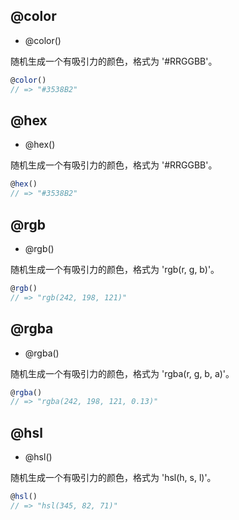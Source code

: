 ## @color

* @color()

随机生成一个有吸引力的颜色，格式为 '#RRGGBB'。

```js
@color()
// => "#3538B2"
```

## @hex

* @hex()

随机生成一个有吸引力的颜色，格式为 '#RRGGBB'。

```js
@hex()
// => "#3538B2"
```

## @rgb

* @rgb()

随机生成一个有吸引力的颜色，格式为 'rgb(r, g, b)'。

```js
@rgb()
// => "rgb(242, 198, 121)"
```

## @rgba

* @rgba()

随机生成一个有吸引力的颜色，格式为 'rgba(r, g, b, a)'。

```js
@rgba()
// => "rgba(242, 198, 121, 0.13)"
```

## @hsl

* @hsl()

随机生成一个有吸引力的颜色，格式为 'hsl(h, s, l)'。

```js
@hsl()
// => "hsl(345, 82, 71)"
```

